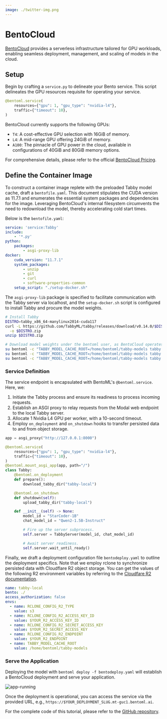 ```yaml
---
image: ./twitter-img.png
---
```


# BentoCloud
[BentoCloud](https://cloud.bentoml.com/) provides a serverless infrastructure tailored for GPU workloads, enabling seamless deployment, management, and scaling of models in the cloud.

## Setup

Begin by crafting a `service.py` to delineate your Bento service. This script delineates the GPU resources requisite for operating your service.

```python title="service.py"
@bentoml.service(
    resources={"gpu": 1, "gpu_type": "nvidia-l4"},
    traffic={"timeout": 10},
)
```

BentoCloud currently supports the following GPUs:

- `T4`: A cost-effective GPU selection with 16GiB of memory.
- `L4`: A mid-range GPU offering 24GiB of memory.
- `A100`: The pinnacle of GPU power in the cloud, available in configurations of 40GiB and 80GiB memory options.

For comprehensive details, please refer to the official [BentoCloud Pricing](https://www.bentoml.com/pricing).

## Define the Container Image

To construct a container image replete with the preloaded Tabby model cache, draft a `bentofile.yaml`. This document stipulates the CUDA version as 11.7.1 and enumerates the essential system packages and dependencies for the image. Leveraging BentoCloud's internal filesystem circumvents the need to redownload the model, thereby accelerating cold start times.

Below is the `bentofile.yaml`:

```yaml title="bentofile.yaml"
service: 'service:Tabby'
include:
    - '*.py'
python:
    packages:
        - asgi-proxy-lib 
docker:
    cuda_version: "11.7.1"
    system_packages:
        - unzip
        - git
        - curl
        - software-properties-common
    setup_script: "./setup-docker.sh"
```

The `asgi-proxy-lib` package is specified to facilitate communication with the Tabby server via localhost, and the `setup-docker.sh` script is configured to install Tabby and procure the model weights.

```bash title="setup-docker.sh"
# Install Tabby
DISTRO=tabby_x86_64-manylinux2014-cuda117
curl -L https://github.com/TabbyML/tabby/releases/download/v0.14.0/$DISTRO.zip \
  -o $DISTRO.zip
unzip $DISTRO.zip

# Download model weights under the bentoml user, as BentoCloud operates under this user.
su bentoml -c "TABBY_MODEL_CACHE_ROOT=/home/bentoml/tabby-models tabby download --model StarCoder-1B"
su bentoml -c "TABBY_MODEL_CACHE_ROOT=/home/bentoml/tabby-models tabby download --model Qwen2-1.5B-Instruct"
su bentoml -c "TABBY_MODEL_CACHE_ROOT=/home/bentoml/tabby-models tabby download --model Nomic-Embed-Text"
```

### Service Definition

The service endpoint is encapsulated with BentoML's `@bentoml.service`. Here, we:

1. Initiate the Tabby process and ensure its readiness to process incoming requests.
2. Establish an ASGI proxy to relay requests from the Modal web endpoint to the local Tabby server.
3. Allocate 1 Nvidia L4 GPU per worker, with a 10-second timeout.
4. Employ `on_deployment` and `on_shutdown` hooks to transfer persisted data to and from object storage.

```python title="service.py"
app = asgi_proxy("http://127.0.0.1:8000")

@bentoml.service(
    resources={"gpu": 1, "gpu_type": "nvidia-l4"},
    traffic={"timeout": 10},
)
@bentoml.mount_asgi_app(app, path="/")
class Tabby:
    @bentoml.on_deployment
    def prepare():
        download_tabby_dir("tabby-local")

    @bentoml.on_shutdown
    def shutdown(self):
        upload_tabby_dir("tabby-local")

    def __init__(self) -> None:
        model_id = "StarCoder-1B"
        chat_model_id = "Qwen2-1.5B-Instruct"

        # Fire up the server subprocess.
        self.server = TabbyServer(model_id, chat_model_id)

        # Await server readiness.
        self.server.wait_until_ready()
```

Finally, we draft a deployment configuration file `bentodeploy.yaml` to outline the deployment specifics. Note that we employ rclone to synchronize persisted data with Cloudflare R2 object storage. You can get the values of the following R2 environment variables by referring to the [Cloudfare R2 documentation](https://developers.cloudflare.com/r2/api/s3/tokens/).

```yaml title="bentodeploy.yaml"
name: tabby-local
bento: ./
access_authorization: false
envs:
  - name: RCLONE_CONFIG_R2_TYPE
    value: s3
  - name: RCLONE_CONFIG_R2_ACCESS_KEY_ID
    value: $YOUR_R2_ACCESS_KEY_ID
  - name: RCLONE_CONFIG_R2_SECRET_ACCESS_KEY
    value: $YOUR_R2_SECRET_ACCESS_KEY
  - name: RCLONE_CONFIG_R2_ENDPOINT
    value: $YOUR_R2_ENDPOINT
  - name: TABBY_MODEL_CACHE_ROOT
    value: /home/bentoml/tabby-models
```

### Serve the Application

Deploying the model with `bentoml deploy -f bentodeploy.yaml` will establish a BentoCloud deployment and serve your application.

![app-running](./app-running.png)

Once the deployment is operational, you can access the service via the provided URL, e.g., `https://$YOUR_DEPLOYMENT_SLUG.mt-guc1.bentoml.ai`.

For the complete code of this tutorial, please refer to the [GitHub repository](https://github.com/TabbyML/tabby/tree/main/website/docs/quick-start/installation/bentoml).